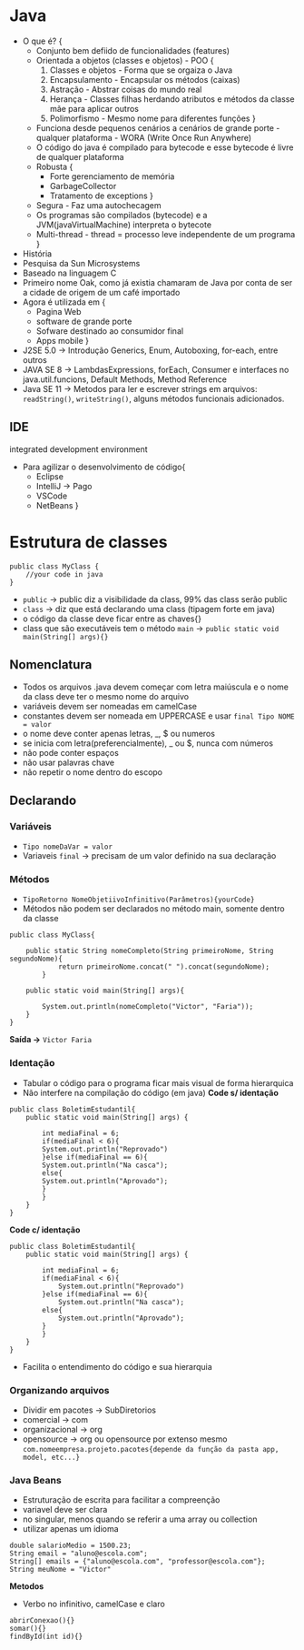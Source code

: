 # Java
* O que é?  {
    * Conjunto bem defiido de funcionalidades (features)
    * Orientada a objetos (classes e objetos) - POO {
        1. Classes e objetos - Forma que se orgaiza o Java
        2. Encapsulamento - Encapsular os métodos (caixas)
        3. Astração - Abstrar coisas do mundo real
        4. Herança - Classes filhas herdando atributos e métodos da classe mãe para aplicar outros
        5. Polimorfismo - Mesmo nome para diferentes funções
    }
    * Funciona desde pequenos cenários a cenários de grande porte - qualquer plataforma - WORA (Write Once Run Anywhere)
    * O código do java é compilado para bytecode e esse bytecode é livre de qualquer plataforma
    * Robusta {
        * Forte gerenciamento de memória
        * GarbageCollector
        * Tratamento de exceptions
    }
    * Segura - Faz uma autochecagem
    * Os programas são compilados (bytecode) e a JVM(javaVirtualMachine) interpreta o bytecote
    * Multi-thread - thread = processo leve independente de um programa
}
* História
* Pesquisa da Sun Microsystems
* Baseado na linguagem C
* Primeiro nome Oak, como já existia chamaram de Java por conta de ser a cidade de origem de um café importado
* Agora é utilizada em {
    * Pagina Web
    * software de grande porte
    * Sofware destinado ao consumidor final
    * Apps mobile
}
* J2SE 5.0 -> Introdução Generics, Enum, Autoboxing, for-each, entre outros
* JAVA SE 8 -> LambdasExpressions, forEach, Consumer e interfaces no java.util.funcions, Default Methods, Method Reference
* Java SE 11 -> Metodos para ler e escrever strings em arquivos: `readString()`, `writeString()`, alguns métodos funcionais adicionados.

## IDE
integrated development environment  
* Para agilizar o desenvolvimento de código{
    * Eclipse
    * IntelliJ -> Pago
    * VSCode
    * NetBeans
}

# Estrutura de classes
~~~
public class MyClass {
    //your code in java
}
~~~
* `public` -> public diz a visibilidade da class, 99% das class serão public
* `class` -> diz que está declarando uma class (tipagem forte em java)
* o código da classe deve ficar entre as chaves{}
* class que são executáveis tem o método `main` -> `public static void main(String[] args){}`
## Nomenclatura
* Todos os arquivos .java devem começar com letra maiúscula e o nome da class deve ter o mesmo nome do arquivo
* variáveis devem ser nomeadas em camelCase
* constantes devem ser nomeada em UPPERCASE e usar `final Tipo NOME = valor`
* o nome deve conter apenas letras, _, $ ou numeros
* se inicia com letra(preferencialmente), _ ou $, nunca com números
* não pode conter espaços
* não usar palavras chave
* não repetir o nome dentro do escopo
## Declarando
### Variáveis
* `Tipo nomeDaVar = valor`
* Variaveis `final` -> precisam de um valor definido na sua declaração
### Métodos
* `TipoRetorno NomeObjetiivoInfinitivo(Parâmetros){yourCode}`
* Métodos não podem ser declarados no método main, somente dentro da classe
~~~
public class MyClass{
    
    public static String nomeCompleto(String primeiroNome, String segundoNome){
            return primeiroNome.concat(" ").concat(segundoNome);
        }
    
    public static void main(String[] args){
        
        System.out.println(nomeCompleto("Victor", "Faria"));
    }
}
~~~
__Saída ->__ `Victor Faria`

### Identação
* Tabular o código para o programa ficar mais visual de forma hierarquica
* Não interfere na compilação do código (em java)
__Code s/ identação__
~~~
public class BoletimEstudantil{
    public static void main(String[] args) {
        
        int mediaFinal = 6;
        if(mediaFinal < 6){
        System.out.println("Reprovado")
        }else if(mediaFinal == 6){
        System.out.println("Na casca");
        else{
        System.out.println("Aprovado");
        }
        }
    }
}
~~~
__Code c/ identação__
~~~
public class BoletimEstudantil{
    public static void main(String[] args) {
        
        int mediaFinal = 6;
        if(mediaFinal < 6){
            System.out.println("Reprovado")
        }else if(mediaFinal == 6){
            System.out.println("Na casca");
        else{
            System.out.println("Aprovado");
        }
        }
    }
}
~~~
* Facilita o entendimento do código e sua hierarquia
### Organizando arquivos
* Dividir em pacotes -> SubDiretorios
* comercial -> com
* organizacional -> org
* opensource -> org ou opensource por extenso mesmo
`com.nomeempresa.projeto.pacotes{depende da função da pasta app, model, etc...}`  
### Java Beans
* Estruturação de escrita para facilitar a compreenção
* variavel deve ser clara
* no singular, menos quando se referir a uma array ou collection
* utilizar apenas um idioma
~~~
double salarioMedio = 1500.23;
String email = "aluno@escola.com";
String[] emails = {"aluno@escola.com", "professor@escola.com"};
String meuNome = "Victor"
~~~
__Metodos__
* Verbo no infinitivo, camelCase e claro
~~~
abrirConexao(){}
somar(){}
findById(int id){}